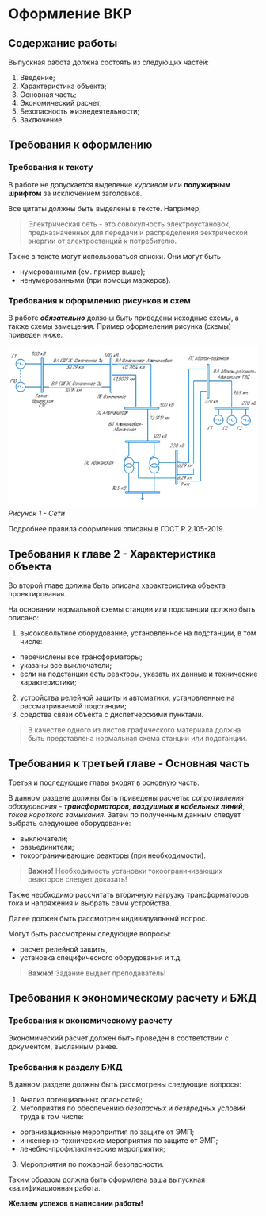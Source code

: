 # Оформление ВКР

## Содержание работы
Выпускная работа должна состоять из следующих частей:

1. Введение;
2. Характеристика объекта;
3. Основная часть;
4. Экономический расчет;
5. Безопасность жизнедеятельности;
6. Заключение. 

## Требования к оформлению 
### Требования к тексту
В работе не допускается выделение *курсивом* или **полужирным шрифтом** за исключением заголовков. 

Все цитаты должны быть выделены в тексте. Например, 
> Электрическая сеть - это совокупность электроустановок, предназначенных для передачи и распределения эектрической энергии от электростанций к потребителю. 

Также в тексте могут использоваться списки. Они могут быть
* нумерованными (см. пример выше);
* ненумерованными (при помощи маркеров). 

### Требования к оформлению рисунков и схем
В работе ***обязательно*** должны быть приведены исходные схемы, а также схемы замещения. Пример оформеления рисунка (схемы) приведен ниже.

![Seti](/Seti.jpg)
 _Рисунок 1 - Сети_

Подробнее правила оформления описаны в ГОСТ Р 2.105-2019.

## Требования к главе 2 - Характеристика объекта

Во второй главе должна быть описана характеристика объекта проектирования. 

На основании нормальной схемы станции или подстанции должно быть описано:

1. высоковольтное оборудование, установленное на подстанции, в том числе:
* перечислены все трансформаторы;
* указаны все выключатели;
* если на подстанции есть реакторы, указать их данные и технические характеристики;
2. устройства релейной защиты и автоматики, установленные на рассматриваемой подстанции;
3. средства связи объекта с диспетчерскими пунктами. 

> В качестве одного из листов графического материала должна быть представлена нормальная схема станции или подстанции.

## Требования к третьей главе - Основная часть

Третья и последующие главы входят в основную часть. 

В данном разделе должны быть приведены расчеты: *сопротивления оборудования* - ___трансформаторов, воздушных и кабельных линий___, *токов короткого замыкания*. 
Затем по полученным данным следует выбрать следующее оборудование:
* выключатели;
* разъединители;
* токоограничивающие реакторы (при необходимости).

> __Важно!__ Необходимость установки токоограничивающих реакторов следует доказать!

Также необходимо рассчитать вторичную нагрузку трансформаторов тока и напряжения и выбрать сами устройства. 

Далее должен быть рассмотрен индивидуальный вопрос. 

Могут быть рассмотрены следующие вопросы:
* расчет релейной защиты, 
* установка специфического оборудования и т.д.

> __Важно!__ Задание выдает преподаватель!

## Требования к экономическому расчету и БЖД

### Требования к экономическому расчету

Экономический расчет должен быть проведен в соответствии с документом, высланным ранее. 

### Требования к разделу БЖД

В данном разделе должны быть рассмотрены следующие вопросы:
1. Анализ потенциальных опасностей;
2. Метоприятия по обеспечению *безопасных* и *безвредных* условий труда в том числе:
* организационные мероприятия по защите от ЭМП;
* инженерно-технические мероприятия по защите от ЭМП;
* лечебно-профилактические мероприятия;
3. Мероприятия по пожарной безопасности.

Таким образом должна быть оформлена ваша выпускная квалификационная работа. 

**Желаем успехов в написании работы!**
